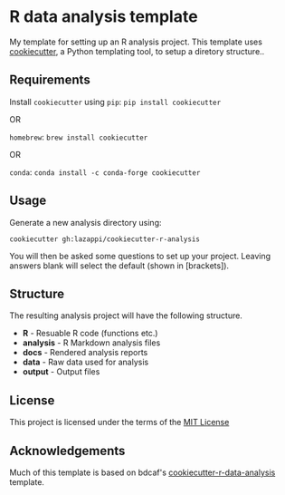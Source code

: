 R data analysis template
========================

My template for setting up an R analysis project. This template uses
[cookiecutter](https://github.com/audreyr/cookiecutter), a Python templating
tool, to setup a diretory structure..

Requirements
------------

Install `cookiecutter` using `pip`: `pip install cookiecutter`

OR

`homebrew`: `brew install cookiecutter`

OR

`conda`: `conda install -c conda-forge cookiecutter`

Usage
-----

Generate a new analysis directory using:

```
cookiecutter gh:lazappi/cookiecutter-r-analysis
```

You will then be asked some questions to set up your project. Leaving answers
blank will select the default (shown in [brackets]).

Structure
----------

The resulting analysis project will have the following structure.

* **R** - Resuable R code (functions etc.)
* **analysis** - R Markdown analysis files
* **docs** - Rendered analysis reports
* **data** - Raw data used for analysis
* **output** - Output files

License
-------

This project is licensed under the terms of the [MIT License](/LICENSE)

Acknowledgements
----------------

Much of this template is based on bdcaf's
[cookiecutter-r-data-analysis](https://github.com/bdcaf/cookiecutter-r-data-analysis)
template.

